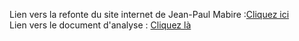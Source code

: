 Lien vers la refonte du site internet de Jean-Paul Mabire :<a href="http://62.210.83.115:11207/wordpress/">Cliquez ici</a>
<br>
Lien vers le document d'analyse : <a href="https://github.com/pvorniere/refonte-site/blob/master/Refonte%20Site.pdf">Cliquez là</a>
